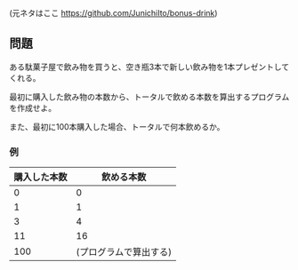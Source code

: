 (元ネタはここ https://github.com/JunichiIto/bonus-drink)

## 問題
ある駄菓子屋で飲み物を買うと、空き瓶3本で新しい飲み物を1本プレゼントしてくれる。

最初に購入した飲み物の本数から、トータルで飲める本数を算出するプログラムを作成せよ。

また、最初に100本購入した場合、トータルで何本飲めるか。

### 例
| 購入した本数 |     飲める本数       |
| ---------- | ------------------ |
|       0    |	         0        |
|       1    |	         1        |
|       3    |	         4        |
|      11    |	         16       |
|     100    | (プログラムで算出する) |
